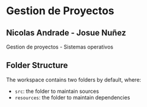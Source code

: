 # Gestion de Proyectos

## Nicolas Andrade - Josue Nuñez

Gestion de proyectos - Sistemas operativos

## Folder Structure

The workspace contains two folders by default, where:

- `src`: the folder to maintain sources
- `resources`: the folder to maintain dependencies

